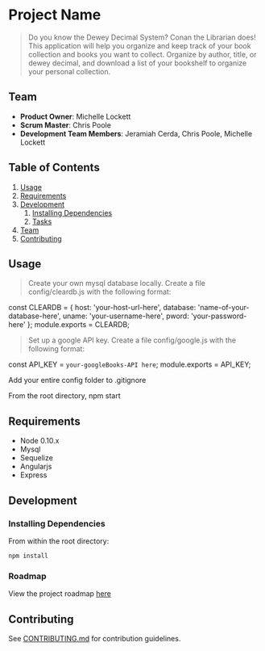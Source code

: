 # Project Name

> Do you know the Dewey Decimal System? Conan the Librarian does!  This application will help you organize and keep track of your book collection and books you want to collect.  Organize by author, title, or dewey decimal, and download a list of your bookshelf to organize your personal collection.

## Team

  - __Product Owner__: Michelle Lockett 
  - __Scrum Master__: Chris Poole
  - __Development Team Members__: Jeramiah Cerda, Chris Poole, Michelle Lockett

## Table of Contents

1. [Usage](#Usage)
1. [Requirements](#requirements)
1. [Development](#development)
    1. [Installing Dependencies](#installing-dependencies)
    1. [Tasks](#tasks)
1. [Team](#team)
1. [Contributing](#contributing)

## Usage

> Create your own mysql database locally.  Create a file config/cleardb.js with the following format:

const CLEARDB = {
 host: 'your-host-url-here',
 database: 'name-of-your-database-here',
 uname: 'your-username-here',
 pword: 'your-password-here'
};
module.exports = CLEARDB;

> Set up a google API key.  Create a file config/google.js with the following format:

const API_KEY = `your-googleBooks-API here`;
module.exports = API_KEY;

Add your entire config folder to .gitignore

From the root directory, npm start

## Requirements

- Node 0.10.x
- Mysql
- Sequelize
- Angularjs
- Express

## Development

### Installing Dependencies

From within the root directory:

```
npm install

```

### Roadmap

View the project roadmap [here](LINK_TO_PROJECT_ISSUES)


## Contributing

See [CONTRIBUTING.md](CONTRIBUTING.md) for contribution guidelines.

